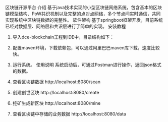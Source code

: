区块链开源平台
介绍
基于java技术实现的小型区块链网络系统，包含基本的区块链模型结构、PoW共识机制以及完整的点对点网络，多个节点间实时通信，共同实现系统中区块链数据的完整性。
软件架构
基于springboot框架开发，目前系统已经对数据层、网络层和共识层进行了简单的实现。
安装教程
1. 导入dce-blockchain工程到IDE中，目录结构如下：
     
2. 配置maven环境，下载依赖包，可以通过阿里巴巴maven库下载，速度比较快。
3. 运行系统。
使用说明
系统启动后，可通过Postman进行操作，返回json格式的数据。
1. 查看区块链数据
http://localhost:8080/scan
2. 创建创世区块
http://localhost:8080/create
3. 挖矿生成新区块
http://localhost:8080/mine
4. 查看区块链中存储的业务数据
http://localhost:8080/data